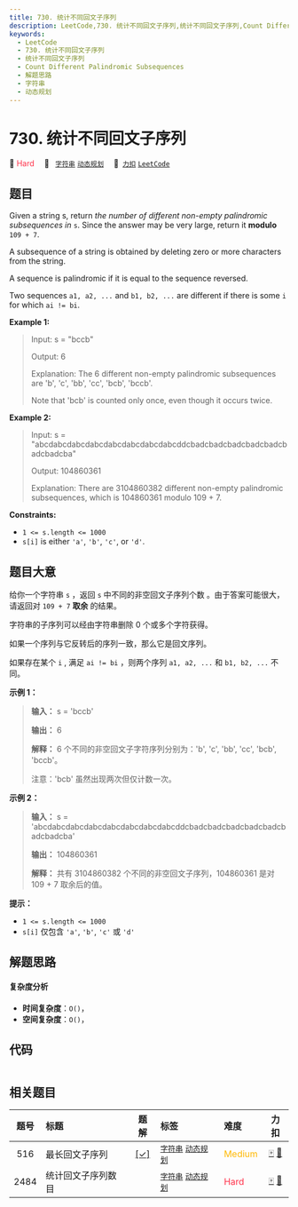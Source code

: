 ```yaml
---
title: 730. 统计不同回文子序列
description: LeetCode,730. 统计不同回文子序列,统计不同回文子序列,Count Different Palindromic Subsequences,解题思路,字符串,动态规划
keywords:
  - LeetCode
  - 730. 统计不同回文子序列
  - 统计不同回文子序列
  - Count Different Palindromic Subsequences
  - 解题思路
  - 字符串
  - 动态规划
---
```


# 730. 统计不同回文子序列

🔴 <font color=#ff334b>Hard</font>&emsp; 🔖&ensp; [`字符串`](/tag/string.md) [`动态规划`](/tag/dynamic-programming.md)&emsp; 🔗&ensp;[`力扣`](https://leetcode.cn/problems/count-different-palindromic-subsequences) [`LeetCode`](https://leetcode.com/problems/count-different-palindromic-subsequences)

## 题目

Given a string s, return _the number of different non-empty palindromic
subsequences in_ `s`. Since the answer may be very large, return it **modulo**
`109 + 7`.

A subsequence of a string is obtained by deleting zero or more characters from
the string.

A sequence is palindromic if it is equal to the sequence reversed.

Two sequences `a1, a2, ...` and `b1, b2, ...` are different if there is some
`i` for which `ai != bi`.



**Example 1:**

> Input: s = "bccb"
> 
> Output: 6
> 
> Explanation: The 6 different non-empty palindromic subsequences are 'b', 'c', 'bb', 'cc', 'bcb', 'bccb'.
> 
> Note that 'bcb' is counted only once, even though it occurs twice.

**Example 2:**

> Input: s = "abcdabcdabcdabcdabcdabcdabcdabcddcbadcbadcbadcbadcbadcbadcbadcba"
> 
> Output: 104860361
> 
> Explanation: There are 3104860382 different non-empty palindromic subsequences, which is 104860361 modulo 109 + 7.

**Constraints:**

  * `1 <= s.length <= 1000`
  * `s[i]` is either `'a'`, `'b'`, `'c'`, or `'d'`.


## 题目大意

给你一个字符串 `s` ，返回 `s` 中不同的非空回文子序列个数 。由于答案可能很大，请返回对 `109 + 7` **取余** 的结果。

字符串的子序列可以经由字符串删除 0 个或多个字符获得。

如果一个序列与它反转后的序列一致，那么它是回文序列。

如果存在某个 `i` , 满足 `ai != bi` ，则两个序列 `a1, a2, ...` 和 `b1, b2, ...` 不同。



**示例 1：**

> 
> 
> 
> 
> 
> **输入：** s = 'bccb'
> 
> **输出：** 6
> 
> **解释：** 6 个不同的非空回文子字符序列分别为：'b', 'c', 'bb', 'cc', 'bcb', 'bccb'。
> 
> 注意：'bcb' 虽然出现两次但仅计数一次。
> 
> 

**示例 2：**

> 
> 
> 
> 
> 
> **输入：** s = 'abcdabcdabcdabcdabcdabcdabcdabcddcbadcbadcbadcbadcbadcbadcbadcba'
> 
> **输出：** 104860361
> 
> **解释：** 共有 3104860382 个不同的非空回文子序列，104860361 是对 109 + 7 取余后的值。
> 
> 



**提示：**

  * `1 <= s.length <= 1000`
  * `s[i]` 仅包含 `'a'`, `'b'`, `'c'` 或 `'d'` 


## 解题思路

#### 复杂度分析

- **时间复杂度**：`O()`，
- **空间复杂度**：`O()`，

## 代码

```javascript

```

## 相关题目

<!-- prettier-ignore -->
| 题号 | 标题 | 题解 | 标签 | 难度 | 力扣 |
| :------: | :------ | :------: | :------ | :------ | :------: |
| 516 | 最长回文子序列 | [[✓]](/problem/0516.md) |  [`字符串`](/tag/string.md) [`动态规划`](/tag/dynamic-programming.md) | <font color=#ffb800>Medium</font> | [🀄️](https://leetcode.cn/problems/longest-palindromic-subsequence) [🔗](https://leetcode.com/problems/longest-palindromic-subsequence) |
| 2484 | 统计回文子序列数目 |  |  [`字符串`](/tag/string.md) [`动态规划`](/tag/dynamic-programming.md) | <font color=#ff334b>Hard</font> | [🀄️](https://leetcode.cn/problems/count-palindromic-subsequences) [🔗](https://leetcode.com/problems/count-palindromic-subsequences) |